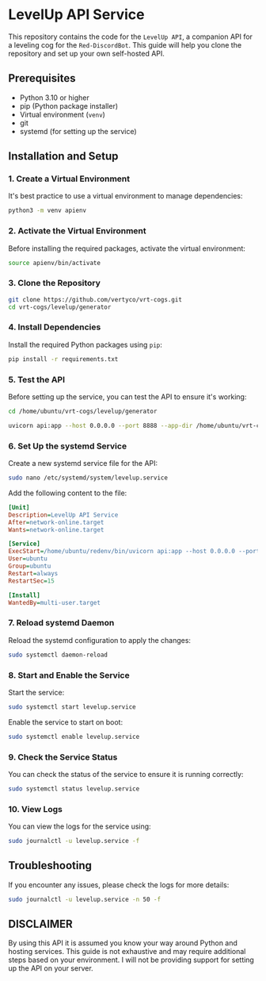 # LevelUp API Service

This repository contains the code for the `LevelUp API`, a companion API for a leveling cog for the `Red-DiscordBot`. This guide will help you clone the repository and set up your own self-hosted API.

## Prerequisites

- Python 3.10 or higher
- pip (Python package installer)
- Virtual environment (`venv`)
- git
- systemd (for setting up the service)

## Installation and Setup

### 1. Create a Virtual Environment

It's best practice to use a virtual environment to manage dependencies:

```bash
python3 -m venv apienv
```

### 2. Activate the Virtual Environment

Before installing the required packages, activate the virtual environment:

```bash
source apienv/bin/activate
```

### 3. Clone the Repository

```bash
git clone https://github.com/vertyco/vrt-cogs.git
cd vrt-cogs/levelup/generator
```

### 4. Install Dependencies

Install the required Python packages using `pip`:

```bash
pip install -r requirements.txt
```

### 5. Test the API

Before setting up the service, you can test the API to ensure it's working:

```bash
cd /home/ubuntu/vrt-cogs/levelup/generator
```

```bash
uvicorn api:app --host 0.0.0.0 --port 8888 --app-dir /home/ubuntu/vrt-cogs/levelup/generator
```

### 6. Set Up the systemd Service

Create a new systemd service file for the API:

```bash
sudo nano /etc/systemd/system/levelup.service
```

Add the following content to the file:

```ini
[Unit]
Description=LevelUp API Service
After=network-online.target
Wants=network-online.target

[Service]
ExecStart=/home/ubuntu/redenv/bin/uvicorn api:app --host 0.0.0.0 --port 8888 --workers 4 --app-dir /home/ubuntu/vrt-cogs/levelup/generator
User=ubuntu
Group=ubuntu
Restart=always
RestartSec=15

[Install]
WantedBy=multi-user.target
```

### 7. Reload systemd Daemon

Reload the systemd configuration to apply the changes:

```bash
sudo systemctl daemon-reload
```

### 8. Start and Enable the Service

Start the service:

```bash
sudo systemctl start levelup.service
```

Enable the service to start on boot:

```bash
sudo systemctl enable levelup.service
```

### 9. Check the Service Status

You can check the status of the service to ensure it is running correctly:

```bash
sudo systemctl status levelup.service
```

### 10. View Logs

You can view the logs for the service using:

```bash
sudo journalctl -u levelup.service -f
```

## Troubleshooting

If you encounter any issues, please check the logs for more details:

```bash
sudo journalctl -u levelup.service -n 50 -f
```

## DISCLAIMER

By using this API it is assumed you know your way around Python and hosting services. This guide is not exhaustive and may require additional steps based on your environment. I will not be providing support for setting up the API on your server.

